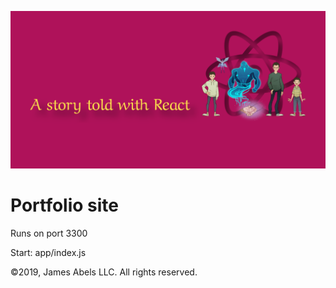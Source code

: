 ![cover image](cover-img.png)

# Portfolio site

Runs on port 3300

Start: app/index.js

©2019, James Abels LLC. All rights reserved.